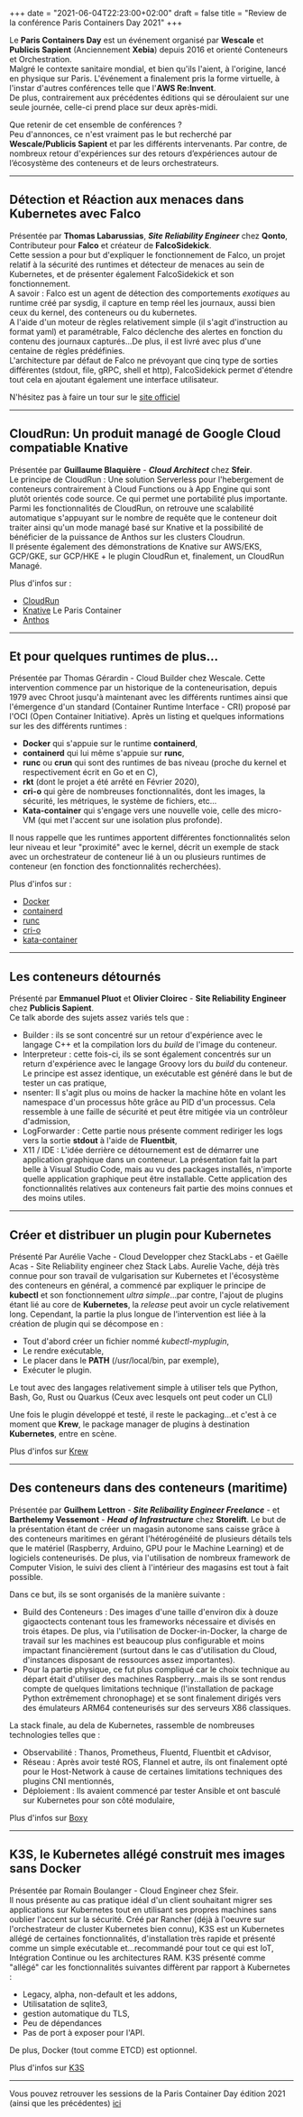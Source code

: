 +++
date = "2021-06-04T22:23:00+02:00"
draft = false
title = "Review de la conférence Paris Containers Day 2021"
+++

Le **Paris Containers Day** est un événement organisé par **Wescale** et **Publicis Sapient** (Anciennement **Xebia**) depuis 2016 et orienté Conteneurs et Orchestration.  
Malgré le contexte sanitaire mondial, et bien qu'ils l'aient, à l'origine, lancé en physique sur Paris. L'événement a finalement pris la forme virtuelle, à l'instar d'autres conférences telle que l'**AWS Re:Invent**.  
De plus, contrairement aux précédentes éditions qui se déroulaient sur une seule journée, celle-ci prend place sur deux après-midi.

Que retenir de cet ensemble de conférences ?  
Peu d'annonces, ce n'est vraiment pas le but recherché par **Wescale/Publicis Sapient** et par les différents intervenants. Par contre, de nombreux retour d'expériences sur des retours d’expériences autour de l’écosystème des conteneurs et de leurs orchestrateurs.

---

## Détection et Réaction aux menaces dans Kubernetes avec Falco
Présentée par **Thomas Labarussias**, ***Site Reliability Engineer*** chez **Qonto**, Contributeur pour **Falco** et créateur de **FalcoSidekick**.  
Cette session a pour but d'expliquer le fonctionnement de Falco, un projet relatif à la sécurité des runtimes et détecteur de menaces au sein de Kubernetes, et de présenter également FalcoSidekick et son fonctionnement.  
A savoir : Falco est un agent de détection des comportements *exotiques* au runtime créé par sysdig, il capture en temp réel les journaux, aussi bien ceux du kernel, des conteneurs ou du kubernetes.  
A l'aide d'un moteur de règles relativement simple (il s'agit d'instruction au format yaml) et paramétrable, Falco déclenche des alertes en fonction du contenu des journaux capturés...De plus, il est livré avec plus d'une centaine de règles prédéfinies.  
L'architecture par défaut de Falco ne prévoyant que cinq type de sorties différentes (stdout, file, gRPC, shell et http), FalcoSidekick permet d'étendre tout cela en ajoutant également une interface utilisateur.

N'hésitez pas à faire un tour sur le [site officiel](https://falco.org/)

---

## CloudRun: Un produit managé de Google Cloud compatiable Knative
Présentée par **Guillaume Blaquière** - ***Cloud Architect*** chez **Sfeir**.  
Le principe de CloudRun : Une solution Serverless pour l'hebergement de conteneurs contrairement à Cloud Functions ou à App Engine qui sont plutôt orientés code source. Ce qui permet une portabilité plus importante.  
Parmi les fonctionnalités de CloudRun, on retrouve une scalabilité automatique s'appuyant sur le nombre de requête que le conteneur doit traiter ainsi qu'un mode managé basé sur Knative et la possibilité de bénéficier de la puissance de Anthos sur les clusters Cloudrun.  
Il présente également des démonstrations de Knative sur AWS/EKS, GCP/GKE, sur GCP/HKE + le plugin CloudRun et, finalement, un CloudRun Managé.

Plus d'infos sur :
- [CloudRun](https://cloud.google.com/run)
- [Knative](https://knative.dev/)    Le Paris Container
- [Anthos](https://cloud.google.com/anthos)

---

## Et pour quelques runtimes de plus...
Présentée par Thomas Gérardin - Cloud Builder chez Wescale.
Cette intervention commence par un historique de la conteneurisation, depuis 1979 avec Chroot jusqu'à maintenant avec les différents runtimes ainsi que l'émergence d'un standard (Container Runtime Interface - CRI) proposé par l'OCI (Open Container Initiative).
Après un listing et quelques informations sur les des différents runtimes :
- **Docker** qui s'appuie sur le runtime **containerd**,
- **containerd** qui lui même s'appuie sur **runc**,
- **runc** ou **crun** qui sont des runtimes de bas niveau (proche du kernel et respectivement écrit en Go et en C),
- **rkt** (dont le projet a été arrêté en Février 2020),
- **cri-o** qui gère de nombreuses fonctionnalités, dont les images, la sécurité, les métriques, le système de fichiers, etc...
- **Kata-container** qui s'engage vers une nouvelle voie, celle des micro-VM (qui met l'accent sur une isolation plus profonde).

Il nous rappelle que les runtimes apportent différentes fonctionnalités selon leur niveau et leur "proximité" avec le kernel, décrit un exemple de stack avec un orchestrateur de conteneur lié à un ou plusieurs runtimes de conteneur (en fonction des fonctionnalités recherchées).

Plus d'infos sur :
- [Docker](https://www.docker.com/)
- [containerd](https://containerd.io/)
- [runc](https://github.com/opencontainers/runc)
- [cri-o](https://cri-o.io/)
- [kata-container](https://katacontainers.io/)

---

## Les conteneurs détournés
Présenté par **Emmanuel Pluot** et **Olivier Cloirec** - **Site Reliability Engineer** chez **Publicis Sapient**.  
Ce talk aborde des sujets assez variés tels que :
- Builder : ils se sont concentré sur un retour d'expérience avec le langage C++ et la compilation lors du *build* de l'image du conteneur.
- Interpreteur : cette fois-ci, ils se sont également concentrés sur un return d'expérience avec le langage Groovy lors du *build* du conteneur. Le principe est assez identique, un exécutable est généré dans le but de tester un cas pratique,
- nsenter: Il s'agit plus ou moins de hacker la machine hôte en volant les namespace d'un processus hôte grâce au PID d'un processus. Cela ressemble à une faille de sécurité et peut être mitigée via un contrôleur d'admission,
- LogForwarder : Cette partie nous présente comment rediriger les logs vers la sortie **stdout** à l'aide de **Fluentbit**,
- X11 / IDE : L'idée derrière ce détournement est de démarrer une application graphique dans un conteneur. La présentation fait la part belle à Visual Studio Code, mais au vu des packages installés, n'importe quelle application graphique peut être installable. Cette application des fonctionnalités relatives aux conteneurs fait partie des moins connues et des moins utiles.

---

## Créer et distribuer un plugin pour Kubernetes
Présenté Par Aurélie Vache - Cloud Developper chez StackLabs - et Gaëlle Acas - Site Reliability engineer chez Stack Labs.
Aurelie Vache, déjà très connue pour son travail de vulgarisation sur Kubernetes et l'écosystème des conteneurs en général, a commencé par expliquer le principe de **kubectl** et son fonctionnement *ultra simple*...par contre, l'ajout de plugins étant lié au core de **Kubernetes**, la *release* peut avoir un cycle relativement long.
Cependant, la partie la plus longue de l'intervention est liée à la création de plugin qui se décompose en :
- Tout d'abord créer un fichier nommé *kubectl-myplugin*,
- Le rendre exécutable,
- Le placer dans le **PATH** (/usr/local/bin, par exemple),
- Exécuter le plugin.

Le tout avec des langages relativement simple à utiliser tels que Python, Bash, Go, Rust ou Quarkus (Ceux avec lesquels ont peut coder un CLI)

Une fois le plugin développé et testé, il reste le packaging...et c'est à ce moment que **Krew**, le package manager de plugins à destination **Kubernetes**, entre en scène.

Plus d'infos sur [Krew](https://krew.sigs.k8s.io/)

---

## Des conteneurs dans des conteneurs (maritime)
Présentée par **Guilhem Lettron** - ***Site Relibaility Engineer Freelance*** - et **Barthelemy Vessemont** - ***Head of Infrastructure*** chez **Storelift**.
Le but de la présentation étant de créer  un magasin autonome sans caisse grâce à des conteneurs maritimes en gérant l'hétérogénéité de plusieurs détails tels que le matériel (Raspberry, Arduino, GPU pour le Machine Learning) et de logiciels conteneurisés.
De plus, via l'utilisation de nombreux framework de Computer Vision, le suivi des client à l'intérieur des magasins est tout à fait possible.

Dans ce but, ils se sont organisés de la manière suivante :
- Build des Conteneurs : Des images d'une taille d'environ dix à douze gigaoctects contenant tous les frameworks nécessaire et divisés en trois étapes. De plus, via l'utilisation de Docker-in-Docker, la charge de travail sur les machines est beaucoup plus configurable et moins impactant financièrement (surtout dans le cas d'utilisation du Cloud, d'instances disposant de ressources assez importantes).
- Pour la partie physique, ce fut plus compliqué car le choix technique au départ était d'utiliser des machines Raspberry...mais ils se sont rendus compte de quelques limitations technique (l'installation de package Python extrêmement chronophage) et se sont finalement dirigés vers des émulateurs ARM64 conteneurisés sur des serveurs X86 classiques.

La stack finale, au dela de Kubernetes, rassemble de nombreuses technologies telles que :
- Observabilité : Thanos, Prometheus, Fluentd, Fluentbit et cAdvisor,
- Réseau : Après avoir testé ROS, Flannel et autre, ils ont finalement opté pour le Host-Network à cause de certaines limitations techniques des plugins CNI mentionnés,
- Déploiement : Ils avaient commencé par tester Ansible et ont basculé sur Kubernetes pour son côté modulaire,


Plus d'infos sur [Boxy](https://www.getboxy.co/)

---

## K3S, le Kubernetes allégé construit mes images sans Docker
Présentée par Romain Boulanger - Cloud Engineer chez Sfeir.  
Il nous présente au cas pratique idéal d'un client souhaitant migrer ses applications sur Kubernetes tout en utilisant ses propres machines sans oublier l'accent sur la sécurité.
Créé par Rancher (déjà à l'oeuvre sur l'orchestrateur de cluster Kubernetes bien connu), K3S est un Kubernetes allégé de certaines fonctionnalités, d'installation très rapide et présenté comme un simple exécutable et...recommandé pour tout ce qui est IoT, Intégration Continue ou les architectures RAM.
K3S présenté comme "allégé" car les fonctionnalités suivantes diffèrent par rapport à Kubernetes :
- Legacy, alpha, non-default et les addons,
- Utilisatation de sqlite3,
- gestion automatique du TLS,
- Peu de dépendances
- Pas de port à exposer pour l'API.

De plus, Docker (tout comme ETCD) est optionnel.

Plus d'infos sur [K3S](https://k3s.io/)

---

Vous pouvez retrouver les sessions de la Paris Container Day édition 2021 (ainsi que les précédentes) [ici](https://www.youtube.com/channel/UC2CaqD0MyyDadpD1ipneW6w/videos)